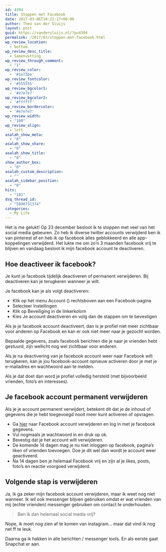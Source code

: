 ```yaml
---
id: 4394
title: Stoppen met Facebook
date: 2017-03-06T10:21:17+00:00
author: Theo van der Sluijs
layout: post
guid: https://vandersluijs.nl/?p=4394
permalink: /2017/03/stoppen-met-facebook.html
wp_review_location:
  - bottom
wp_review_desc_title:
  - Samenvatting
wp_review_through_comment:
  - "1"
wp_review_color:
  - '#1e73be'
wp_review_fontcolor:
  - '#555555'
wp_review_bgcolor1:
  - '#e7e7e7'
wp_review_bgcolor2:
  - '#ffffff'
wp_review_bordercolor:
  - '#e7e7e7'
wp_review_width:
  - "100"
wp_review_align:
  - left
asalah_show_meta:
  - "0"
asalah_show_share:
  - "0"
asalah_show_title:
  - "0"
show_author_box:
  - "0"
asalah_custom_description:
  - ""
asalah_sidebar_position:
  - "0"
hits:
  - "181"
dsq_thread_id:
  - "5890731374"
categories:
  - My Life
---
```

<section class="gh-view"> <section id="ember2579" class="ember-view view-container view-editor"> <section class="entry-preview js-entry-preview "> <section class="entry-preview-content js-entry-preview-content"> 

<div id="ember2587" class="ember-view rendered-markdown js-rendered-markdown">
  <p>
    Het is me gelukt! Op 23 december besloot ik te stoppen met veel van het social media gebeuren. Zo heb ik diverse twitter accounts verwijderd ben ik van pinterest af en heb ik op facebook alles geblokkeerd en alle app-koppelingen verwijderd. Het lukte me om zo&#8217;n 3 maanden facebook vrij te blijven en vandaag besloot ik mijn facebook account te deactiveren.
  </p>
  
  <h2 id="hoedeactiveerikfacebook">
    Hoe deactiveer ik facebook?
  </h2>
  
  <p>
    Je kunt je facebook tijdelijk deactiveren of permanent verwijderen. Bij deactiveren kan je terugkeren wanneer je wilt.
  </p>
  
  <p>
    Je facebook kan je als volgt deactiveren:
  </p>
  
  <ul>
    <li>
      Klik op het menu Account () rechtsboven aan een Facebook-pagina
    </li>
    <li>
      Selecteer Instellingen
    </li>
    <li>
      Klik op Beveiliging in de linkerkolom
    </li>
    <li>
      Kies Je account deactiveren en volg dan de stappen om te bevestigen
    </li>
  </ul>
  
  <p>
    Als je je facebook account deactiveert, dan is je profiel niet meer zichtbaar voor anderen op Facebook en kan er ook niet meer naar je gezocht worden.
  </p>
  
  <p>
    Bepaalde gegevens, zoals facebook berichten die je naar je vrienden hebt gestuurd, zijn wellicht nog wel zichtbaar voor anderen.
  </p>
  
  <p>
    Als je na deactivering van je facebook account weer naar Facebook wilt terugkeren, kan je jou facebook-account opnieuw activeren door je met je e-mailadres en wachtwoord aan te melden.
  </p>
  
  <p>
    Als je dat doet dan word je profiel volledig hersteld (met bijvoorbeeld vrienden, foto&#8217;s en interesses).
  </p>
  
  <h2 id="jefacebookaccountpermanentverwijderen">
    Je facebook account permanent verwijderen
  </h2>
  
  <p>
    Als je je account permanent verwijdert, betekent dit dat je de inhoud of gegevens die je hebt toegevoegd nooit meer kunt activeren of opvragen.
  </p>
  
  <ul>
    <li>
      Ga <a href="https://www.facebook.com/help/delete_account">hier</a> naar Facebook account verwijderen en log in met je facebook gegevens.
    </li>
    <li>
      Vul nogmaals je wachtwoord in en druk op ok.
    </li>
    <li>
      Bevestig dat je het account wilt verwijderen.
    </li>
    <li>
      De komende 14 dagen mag je nu niet inloggen op facebook, pagina’s liken of vrienden toevoegen. Doe je dit wel dan wordt je account weer geactiveerd.
    </li>
    <li>
      Na 14 dagen ben je helemaal Facebook vrij en zijn al je likes, posts, foto’s en reactie voorgoed verwijderd.
    </li>
  </ul>
  
  <h2 id="volgendestapisverwijderen">
    Volgende stap is verwijderen
  </h2>
  
  <p>
    Ja, ik ga zeker mijn facebook account verwijderen, maar ik weet nog niet wanneer. Ik wil ook messenger blijven gebruiken omdat er wat vrienden van mij (echte vrienden) messenger gebruiken om contact te onderhouden.
  </p>
  
  <blockquote>
    <p>
      Ben ik dan helemaal social media vrij?
    </p>
  </blockquote>
  
  <p>
    Nope, ik moet nog zien af te komen van instagram&#8230; maar dat vind ik nog net ff te leuk.
  </p>
  
  <p>
    Daarna ga ik hakken in alle berichten / messenger tools. En als eerste gaat Snapchat er aan.
  </p>
</div></section> </section> </section> </section> 

<div id="entry-controls" class="settings-menu-container ember-view">
  <div id="entry-controls">
    <div class="settings-menu-pane-in settings-menu settings-menu-pane">
      <div class="settings-menu-content">
      </div>
    </div>
  </div>
</div>